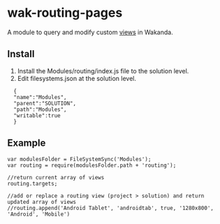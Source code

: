 wak-routing-pages
=================

A module to query and modify custom [views](http://doc.wakanda.org/Architecture-of-Wakanda-Applications/Page/Routing-Pages.300-1025560.en.html) in Wakanda.

Install
-------
1. Install the Modules/routing/index.js file to the solution level.
1. Edit filesystems.json at the solution level.

```
  {
  "name":"Modules",
  "parent":"SOLUTION",
  "path":"Modules",
  "writable":true
  } 
```
Example
-------
```
var modulesFolder = FileSystemSync('Modules');
var routing = require(modulesFolder.path + 'routing');

//return current array of views
routing.targets;

//add or replace a routing view (project > solution) and return updated array of views
//routing.append('Android Tablet', 'androidtab', true, '1280x800', 'Android', 'Mobile')
```

